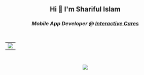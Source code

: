 <h2 align="center">Hi 👋 I'm Shariful Islam</h2>

<h3><p align="center"><em>Mobile App Developer @ <a href="https://interactivecares.com/">Interactive Cares</a><br></em></p></h3>

<br>

<div align="center">
  
  <!-- Contribution Stats -->
  <p align="center">
  <table align="center">
     <tr>
       <td>
        <a href="https://git.io/streak-stats">
        <img src="https://github-readme-streak-stats.herokuapp.com?user=monirhelalee&theme=black-ice&hide_border=true&date_format=M%20j%5B%2C%20Y%5D&background=0D1117"/></a>
            </td>
        </tr>
   </table>
</p>

  <br>
  
  <!-- Language Stats -->
  <p align="center">
    <a href="https://github.com/whoissharif">
      <img src="https://github-readme-stats.vercel.app/api/top-langs/?username=whoissharif&theme=react&layout=compact&hide_border=true&langs_count=8&hide=html,css" />
    </a>
  </p>

</div>

